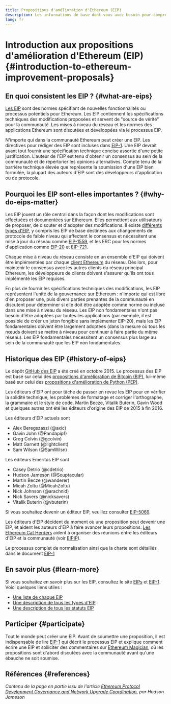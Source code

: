 ```yaml
---
title: Propositions d'amélioration d'Ethereum (EIP)
description: Les informations de base dont vous avez besoin pour comprendre les EIP
lang: fr
---
```


# Introduction aux propositions d'amélioration d'Ethereum (EIP) \{#introduction-to-ethereum-improvement-proposals}

## En quoi consistent les EIP ? \{#what-are-eips}

[Les EIP](https://eips.ethereum.org/) sont des normes spécifiant de nouvelles fonctionnalités ou processus potentiels pour Ethereum. Les EIP contiennent les spécifications techniques des modifications proposées et servent de "source de vérité" pour la communauté. Les mises à niveau du réseau et les normes des applications Ethereum sont discutées et développées via le processus EIP.

N'importe qui dans la communauté Ethereum peut créer une EIP. Les directives pour rédiger des EIP sont incluses dans [EIP-1](https://eips.ethereum.org/EIPS/eip-1). Une EIP devrait avant tout fournir une spécification technique concise assortie d'une petite justification. L'auteur de l'EIP est tenu d'obtenir un consensus au sein de la communauté et de répertorier les opinions alternatives. Compte tenu de la barrière technique élevée que représente la soumission d'une EIP bien formulée, la plupart des auteurs d'EIP sont des développeurs d'application ou de protocole.

## Pourquoi les EIP sont-elles importantes ? \{#why-do-eips-matter}

Les EIP jouent un rôle central dans la façon dont les modifications sont effectuées et documentées sur Ethereum. Elles permettent aux utilisateurs de proposer, de discuter et d'adopter des modifications. Il existe [différents types d'EIP](https://eips.ethereum.org/EIPS/eip-1#eip-types), y compris les EIP de base destinées aux changements de protocole de faible niveau qui affectent le consensus et nécessitent une mise à jour du réseau comme [EIP-1559](https://eips.ethereum.org/EIPS/eip-1559), et les ERC pour les normes d'application comme [EIP-20](https://eips.ethereum.org/EIPS/eip-20) et [EIP-721](https://eips.ethereum.org/EIPS/eip-721).

Chaque mise à niveau du réseau consiste en un ensemble d'EIP qui doivent être implémentées par chaque [client Ethereum](/learn/#clients-and-nodes) du réseau. Dès lors, pour maintenir le consensus avec les autres clients du réseau principal Ethereum, les développeurs de clients doivent s'assurer qu'ils ont tous implémenté les EIP requises.

En plus de fournir les spécifications techniques des modifications, les EIP représentent l'unité de la gouvernance sur Ethereum : n'importe qui est libre d'en proposer une, puis divers parties prenantes de la communauté en discutent pour déterminer si elle doit être adoptée comme norme ou incluse dans une mise à niveau du réseau. Les EIP non fondamentales n'ont pas besoin d'être adoptées par toutes les applications (par exemple, il est possible de créer un jeton fongible sans implémenter EIP-20), mais les EIP fondamentales doivent être largement adoptées (dans la mesure où tous les nœuds doivent se mettre à niveau pour continuer à faire partie du même réseau). Les EIP fondamentales nécessitent un consensus plus large au sein de la communauté que les EIP non fondamentales.

## Historique des EIP \{#history-of-eips}

Le dépôt [GitHub des EIP](https://github.com/ethereum/EIPs) a été créé en octobre 2015. Le processus des EIP est basé sur celui des [propositions d'amélioration de Bitcoin (BIP)](https://github.com/bitcoin/bips), lui-même basé sur celui des [propositions d'amélioration de Python (PEP)](https://www.python.org/dev/peps/).

Les éditeurs d'EIP ont pour tâche de passer en revue les EIP pour en vérifier la solidité technique, les problèmes de formatage et corriger l'orthographe, la grammaire et le style de code. Martin Becze, Vitalik Buterin, Gavin Wood et quelques autres ont été les éditeurs d'origine des EIP de 2015 à fin 2016.

Les éditeurs d'EIP actuels sont 

- Alex Beregszaszi (@axic)
- Gavin John (@Pandapip1)
- Greg Colvin (@gcolvin)
- Matt Garnett (@lightclient)
- Sam Wilson (@SamWilsn)

Les éditeurs Emeritus EIP sont

- Casey Detrio (@cdetrio)
- Hudson Jameson (@Souptacular)
- Martin Becze (@wanderer)
- Micah Zoltu (@MicahZoltu)
- Nick Johnson (@arachnid)
- Nick Savers (@nicksavers)
- Vitalik Buterin (@vbuterin)

Si vous souhaitez devenir un éditeur EIP, veuillez consulter [EIP-5069](https://eips.ethereum.org/EIPS/eip-5069).

Les éditeurs d'EIP décident du moment où une proposition peut devenir une EIP, et aident les auteurs d'EIP à faire avancer leurs propositions. [Les Ethereum Cat Herders](https://www.ethereumcatherders.com/) aident à organiser des réunions entre les éditeurs d'EIP et la communauté (voir [EIPIP](https://github.com/ethereum-cat-herders/EIPIP)).

Le processus complet de normalisation ainsi que la charte sont détaillés dans le document [EIP-1](https://eips.ethereum.org/EIPS/eip-1)

## En savoir plus \{#learn-more}

Si vous souhaitez en savoir plus sur les EIP, consultez le site [EIPs](https://eips.ethereum.org/) et [EIP-1](https://eips.ethereum.org/EIPS/eip-1). Voici quelques liens utiles :

- [Une liste de chaque EIP](https://eips.ethereum.org/all)
- [Une description de tous les types d'EIP](https://eips.ethereum.org/EIPS/eip-1#eip-types)
- [Une description de tous les statuts EIP](https://eips.ethereum.org/EIPS/eip-1#eip-process)

## Participer \{#participate}

Tout le monde peut créer une EIP. Avant de soumettre une proposition, il est indispensable de lire [EIP-1](https://eips.ethereum.org/EIPS/eip-1) qui décrit le processus EIP et explique comment écrire une EIP et solliciter des commentaires sur [Ethereum Magician](https://ethereum-magicians.org/), où les propositions sont d'abord discutées avec la communauté avant qu'une ébauche ne soit soumise.

## Références \{#references}

<cite class="citation">

Contenu de la page en partie issu de l'article [Ethereum Protocol Development Governance and Network Upgrade Coordination](https://hudsonjameson.com/2020-03-23-ethereum-protocol-development-governance-and-network-upgrade-coordination/), par Hudson Jameson

</cite>
